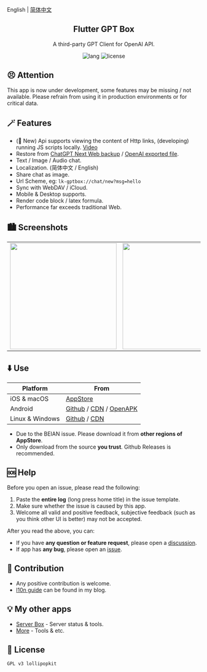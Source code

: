 English | [简体中文](README_zh.md)

<h2 align="center">Flutter GPT Box</h2>

<p align="center">
A third-party GPT Client for OpenAI API.
</p>

<!-- Badges-->
<p align="center">
  <img alt="lang" src="https://img.shields.io/badge/lang-dart-pink">
  <img alt="license" src="https://img.shields.io/badge/license-GPLv3-pink">
</p>

## 😣 Attention
This app is now under development, some features may be missing / not available.
Please refrain from using it in production environments or for critical data.


## 🪄 Features
- (🥳 New) Api supports viewing the content of Http links, (developing) running JS scripts locally. [Video](https://cdn.lolli.tech/gptbox/screenshot/tools.mp4)
- Restore from [ChatGPT Next Web backup](https://github.com/ChatGPTNextWeb/ChatGPT-Next-Web) / [OpenAI exported file](https://chatgpt.com).
- Text / Image / Audio chat.
- Localization. (简体中文 / English)
- Share chat as image.
- Url Scheme, eg: `lk-gptbox://chat/new?msg=hello`
- Sync with WebDAV / iCloud.
- Mobile & Desktop supports.
- Render code block / latex formula.
- Performance far exceeds traditional Web.


## 🏙️ Screenshots
<table>
  <tr>
    <td><img width="277px" src="https://cdn.lolli.tech/gptbox/screenshot/1.jpg"></td>
    <td><img width="277px" src="https://cdn.lolli.tech/gptbox/screenshot/2.jpg"></td>
    <td><img width="277px" src="https://cdn.lolli.tech/gptbox/screenshot/3.jpg"></td>
    <td><img width="277px" src="https://cdn.lolli.tech/gptbox/screenshot/4.jpg"></td>
  </tr>
</table>


## ⬇️ Use

Platform | From
--- | ---
iOS & macOS | [AppStore](https://apps.apple.com/app/id6476033062)
Android | [Github](https://github.com/lollipopkit/flutter_gpt_box/releases) / [CDN](https://cdn.lolli.tech/gptbox/pkg/?order=desc) / [OpenAPK](https://www.openapk.net/gptbox/flutter.gpt.box/)
Linux & Windows | [Github](https://github.com/lollipopkit/flutter_gpt_box/releases) / [CDN](https://cdn.lolli.tech/gptbox/pkg/?order=desc)

- Due to the BEIAN issue. Please download it from **other regions of AppStore**.  
- Only download from the source **you trust**. Github Releases is recommended.


## 🆘 Help
Before you open an issue, please read the following:
1. Paste the **entire log** (long press home title) in the issue template.
2. Make sure whether the issue is caused by this app.
3. Welcome all valid and positive feedback, subjective feedback (such as you think other UI is better) may not be accepted.

After you read the above, you can:
- If you have **any question or feature request**, please open a [discussion](https://github.com/lollipopkit/flutter_gpt_box/discussions/new/choose).  
- If app has **any bug**, please open an [issue](https://github.com/lollipopkit/flutter_gpt_box/issues/new).


## 🧱 Contribution
- Any positive contribution is welcome.
- [l10n guide](https://blog.lolli.tech/faq/) can be found in my blog.

## 💡 My other apps
- [Server Box](https://github.com/lollipopkit/flutter_server_box) - Server status & tools.
- [More](https://github.com/lollipopkit) - Tools & etc.

## 📝 License
`GPL v3 lollipopkit`

